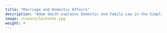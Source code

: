 ```yaml
---
title: "Marriage and Domestic Affairs"
description: "Adam Smith explains Domestic and Family Law in the Simplified Lectures on Jurisprudence"
image: /covers/lectures.jpg
weight: 4
---
```


